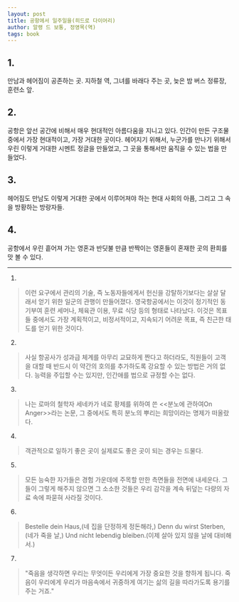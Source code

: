 ```yaml
---
layout: post
title: 공항에서 일주일을(히드로 다이어리)
author: 알랭 드 보통, 정영목(역)
tags: book
---
```


## 1. 
만남과 헤어짐이 공존하는 곳. 지하철 역, 그녀를 바래다 주는 곳, 늦은 밤 버스 정류장, 훈련소 앞.

## 2. 
공항은 앞선 공간에 비해서 매우 현대적인 아름다움을 지니고 있다. 인간이 만든 구조물 중에서 가장 현대적이고, 가장 거대한 곳이다. 헤어지기 위해서, 누군가를 만나기 위해서 우린 이렇게 거대한 시멘트 정글을 만들었고, 그 곳을 통해서만 움직을 수 있는 법을 만들었다.

## 3. 
헤어짐도 만남도 이렇게 거대한 곳에서 이루어져야 하는 현대 사회의 아픔, 그리고 그 속을 방황하는 방랑자들.

## 4. 
공항에서 우린 흩어져 가는 영혼과 반딧불 만큼 반짝이는 영혼들이 혼재한 곳의 환희를 맛 볼 수 있다.

- - -

1. 
> 이런 요구에서 관리의 기술, 즉 노동자들에게서 헌신을 강탈하기보다는 살살 달래서 얻기 위한 일군의 관행이 만들어졌다. 영국항공에서는 이것이 정기적인 동기부여 훈련 세머나, 체육관 이용, 무료 식당 등의 형태로 나타났다. 이것은 목표들 중에서도 가장 계획적이고, 비정서적이고, 지속되기 어려운 목표, 즉 친근한 태도를 얻기 위한 것이다.
 
2. 
> 사실 항공사가 성과급 체계를 아무리 교묘하게 짠다고 하더라도, 직원들이 고객을 대할 때 반드시 이 약간의 호의를 추가하도록 강요할 수 있는 방법은 거의 없다. 능력을 주입할 수는 있지만, 인간애를 법으로 규정할 수는 없다.

3.  
> 나는 로마의 철학자 세네카가 네로 황제를 위하여 쓴 <<분노에 관하여On Anger>>라는 논문, 그 중에서도 특히 분노의 뿌리는 희망이라는 명제가 떠올랐다.
 
4. 
> 객관적으로 일하기 좋은 곳이 실제로도 좋은 곳이 되는 경우는 드물다.
 
5. 
> 모든 능숙한 자가들은 경험 가운데에 주목할 만한 측면들을 전면에 내세운다. 그들이 그렇게 해주지 않으면 그 소소한 것들은 우리 감각을 계속 뒤덮는 다량의 자료 속에 파묻혀 사라질 것이다.
 
6. 
> Bestelle dein Haus,(네 집을 단정하게 정돈해라,)
Denn du wirst Sterben,(네가 죽을 날,)
Und nicht lebendig bleiben.(이제 살아 있지 않을 날에 대비해서.)

7.  
> "죽음을 생각하면 우리는 무엇이든 우리에게 가장 중요한 것을 향하게 됩니다. 죽음이 우리에게 우리가 마음속에서 귀중하게 여기는 삶의 길을 따라가도록 용기를 주는 거죠."